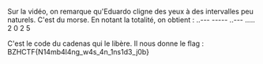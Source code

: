 Sur la vidéo, on remarque qu'Eduardo cligne des yeux à des intervalles peu naturels. C'est du morse. En notant la totalité, on obtient :
..--- ----- ..--- .....
  2     0     2     5

C'est le code du cadenas qui le libère. Il nous donne le flag : BZHCTF{N14mb4l4ng_w4s_4n_1ns1d3_j0b}